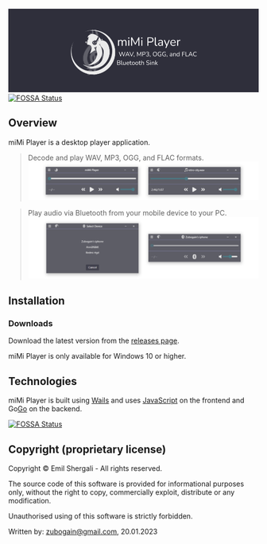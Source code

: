 ![miMi logo](./.github/miMi-logo.png)
[![FOSSA Status](https://app.fossa.com/api/projects/git%2Bgithub.com%2FZubogain%2FmiMi-Player.svg?type=shield)](https://app.fossa.com/projects/git%2Bgithub.com%2FZubogain%2FmiMi-Player?ref=badge_shield)

## Overview

miMi Player is a desktop player application.

> Decode and play WAV, MP3, OGG, and FLAC formats.
![Screenshot of miMi Player primary view](./.github/primary-view.png)

> Play audio via Bluetooth from your mobile device to your PC.
![Screenshot of miMi Player primary view](./.github/bluetooth-view.png)

## Installation

### Downloads

Download the latest version from the [releases page](https://github.com/Zubogain/miMi-player/releases).

miMi Player is only available for Windows 10 or higher.

## Technologies

miMi Player is built using [Wails](https://wails.app/) and uses [JavaScript](https://wikipedia.org/wiki/JavaScript) on the frontend and Go[Go](https://go.dev/) on the backend.

[![FOSSA Status](https://app.fossa.com/api/projects/git%2Bgithub.com%2FZubogain%2FmiMi-Player.svg?type=large)](https://app.fossa.com/projects/git%2Bgithub.com%2FZubogain%2FmiMi-Player?ref=badge_large)

## Copyright (proprietary license)

Copyright © Emil Shergali - All rights reserved.

The source code of this software is provided for informational purposes only, without the right to copy, commercially exploit, distribute or any modification.

Unauthorised using of this software is strictly forbidden.

Written by: <zubogain@gmail.com>, 20.01.2023
